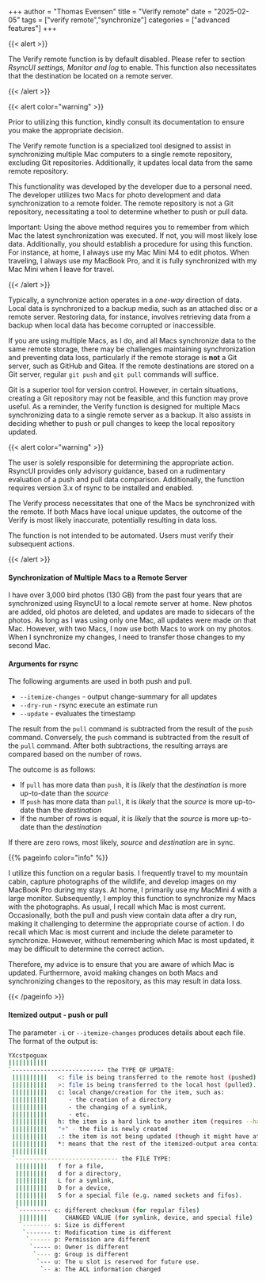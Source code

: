 +++
author = "Thomas Evensen"
title = "Verify remote"
date = "2025-02-05"
tags = ["verify remote","synchronize"]
categories = ["advanced features"]
+++

{{< alert >}}

 The Verify remote function is by default disabled. Please refer to section *RsyncUI settings, Monitor and log* to enable. This function also necessitates that the destination be located on a remote server.

{{< /alert >}}

{{< alert color="warning" >}}

Prior to utilizing this function, kindly consult its documentation to ensure you make the appropriate decision.

The Verify remote function is a specialized tool designed to assist in synchronizing multiple Mac computers to a single remote repository, excluding Git repositories. Additionally, it updates local data from the same remote repository.

This functionality was developed by the developer due to a personal need. The developer utilizes two Macs for photo development and data synchronization to a remote folder. The remote repository is not a Git repository, necessitating a tool to determine whether to push or pull data.

Important: Using the above method requires you to remember from which Mac the latest synchronization was executed. If not, you will most likely lose data. Additionally, you should establish a procedure for using this function. For instance, at home, I always use my Mac Mini M4 to edit photos. When traveling, I always use my MacBook Pro, and it is fully synchronized with my Mac Mini when I leave for travel.

{{< /alert >}}

Typically, a synchronize action operates in a *one-way* direction of data. Local data is synchronized to a backup media, such as an attached disc or a remote server. Restoring data, for instance, involves retrieving data from a backup when local data has become corrupted or inaccessible.  

If you are using multiple Macs, as I do, and all Macs synchronize data to the same remote storage, there may be challenges maintaining synchronization
and preventing data loss, particularly if the remote storage is **not** a Git server, such as GitHub and Gitea. If the remote destinations are stored on a Git server, regular `git push` and `git pull` commands will suffice. 

Git is a superior tool for version control. However, in certain situations, creating a Git repository may not be feasible, and this function may prove useful. As a reminder, the Verify function is designed for multiple Macs synchronizing data to a single remote server as a backup. It also assists in deciding whether to push or pull changes to keep the local repository updated.

{{< alert color="warning" >}}

The user is solely responsible for determining the appropriate action. RsyncUI provides only advisory guidance, based on a rudimentary evaluation of a push and pull data comparison. Additionally, the function requires version 3.x of rsync to be installed and enabled.

The Verify process necessitates that one of the Macs be synchronized with the remote. If both Macs have local unique updates, the outcome of the Verify is most likely inaccurate, potentially resulting in data loss.

The function is not intended to be automated. Users must verify their subsequent actions. 

{{< /alert >}}

#### Synchronization of Multiple Macs to a Remote Server

I have over 3,000 bird photos (130 GB) from the past four years that are synchronized using RsyncUI to a local remote server at home. New photos are added, old photos are deleted, and updates are made to sidecars of the photos.  As long as I was using only one Mac, all updates were made on that Mac. However, with two Macs, I now use both Macs to work on my photos. When I synchronize my changes, I need to transfer those changes to my second Mac.

#### Arguments for rsync

The following arguments are used in both push and pull.

- `--itemize-changes` - output change-summary for all updates
- `--dry-run` - rsync execute an estimate run
- `--update` - evaluates the timestamp

The result from the `pull` command is subtracted from the result of the `push` command. Conversely, the `push` command is subtracted
from the result of the `pull` command. After both subtractions, the resulting arrays are compared based on the number of rows.

The outcome is as follows:

- If `pull` has more data than `push`, it is *likely* that the *destination* is more up-to-date than the *source*
- If `push` has more data than `pull`, it is *likely* that the *source* is more up-to-date than the *destination*
- If the number of rows is equal, it is *likely* that the *source* is more up-to-date than the *destination*

If there are zero rows, most likely, *source*  and *destination* are in sync. 

{{% pageinfo color="info" %}}

I utilize this function on a regular basis. I frequently travel to my mountain cabin, capture photographs of the wildlife, and develop images on my MacBook Pro during my stays. At home, I primarily use my MacMini 4 with a large monitor. Subsequently, I employ this function to synchronize my Macs with the photographs. As usual, I recall which Mac is most current. Occasionally, both the pull and push view contain data after a dry run, making it challenging to determine the appropriate course of action. I do recall which Mac is most current and include the delete parameter to synchronize. However, without remembering which Mac is most updated, it may be difficult to determine the correct action.

Therefore, my advice is to ensure that you are aware of which Mac is updated. Furthermore, avoid making changes on both Macs and synchronizing changes to the repository, as this may result in data loss. 

{{< /pageinfo >}}

#### Itemized output - push or pull

The parameter `-i` or `--itemize-changes` produces details about each file. The format of the output is:

```bash
YXcstpoguax
|||||||||||
`-------------------------- the TYPE OF UPDATE:
 ||||||||||   <: file is being transferred to the remote host (pushed).
 ||||||||||   >: file is being transferred to the local host (pulled).
 ||||||||||   c: local change/creation for the item, such as:
 ||||||||||      - the creation of a directory
 ||||||||||      - the changing of a symlink,
 ||||||||||      - etc.
 ||||||||||   h: the item is a hard link to another item (requires --hard-links).
 ||||||||||   "+" - the file is newly created
 ||||||||||   .: the item is not being updated (though it might have attributes that are being modified).
 ||||||||||   *: means that the rest of the itemized-output area contains a message (e.g. "deleting").
 ||||||||||
 `----------------------------- the FILE TYPE:
  |||||||||   f for a file,
  |||||||||   d for a directory,
  |||||||||   L for a symlink,
  |||||||||   D for a device,
  |||||||||   S for a special file (e.g. named sockets and fifos).
  |||||||||
  `--------- c: different checksum (for regular files)
   ||||||||     CHANGED VALUE (for symlink, device, and special file)
   `-------- s: Size is different
    `------- t: Modification time is different
     `------ p: Permission are different
      `----- o: Owner is different
       `---- g: Group is different
        `--- u: The u slot is reserved for future use.
         `-- a: The ACL information changed
```
